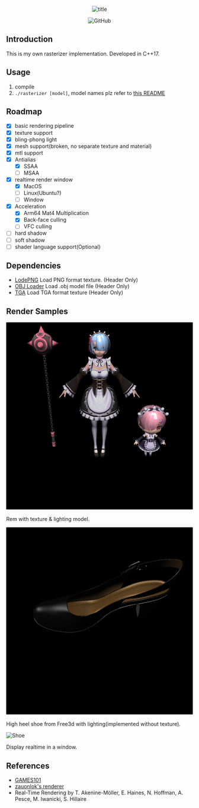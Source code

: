 <p align="center"><img alt="title" src="https://hcti.io/v1/image/34cca40e-bd4b-44ec-ad18-29f7656c4c1e"></p>
<p align="center"><img alt="GitHub" src="https://img.shields.io/github/license/Hyiker/tiny_rasterizer?style=flat-square"></p>

## Introduction

This is my own rasterizer implementation. Developed in C++17.

## Usage

1. compile
2. `./rasterizer [model]`, model names plz refer to [this README](./assets/README.md)

## Roadmap

- [x] basic rendering pipeline
- [x] texture support
- [x] bling-phong light
- [x] mesh support(broken, no separate texture and material)
- [x] mtl support
- [x] Antialias
    - [x] SSAA
    - [ ] MSAA
- [x] realtime render window
    - [x] MacOS
    - [ ] Linux(Ubuntu?)
    - [ ] Window
- [x] Acceleration
    - [x] Arm64 Mat4 Multiplication
    - [x] Back-face culling
    - [ ] VFC culling
- [ ] hard shadow
- [ ] soft shadow
- [ ] shader language support(Optional)

## Dependencies

- [LodePNG](https://github.com/lvandeve/lodepng) Load PNG format texture. (Header Only)
- [OBJ Loader](https://github.com/Bly7/OBJ-Loader) Load .obj model file (Header Only)
- [TGA](https://github.com/ColumbusUtrigas/TGA) Load TGA format texture (Header Only)

## Render Samples

![Cow](./images/rem.png)

Rem with texture & lighting model.

![Shoe](./images/shoe_text.png)

High heel shoe from Free3d with lighting(implemented without texture).

![Shoe](./images/shoe.gif)

Display realtime in a window.

## References

- [GAMES101](https://sites.cs.ucsb.edu/~lingqi/teaching/games101.html)
- [zauonlok's renderer](https://github.com/zauonlok/renderew)
- Real-Time Rendering by T. Akenine-Möller, E. Haines, N. Hoffman, A. Pesce, M. Iwanicki, S. Hillaire
